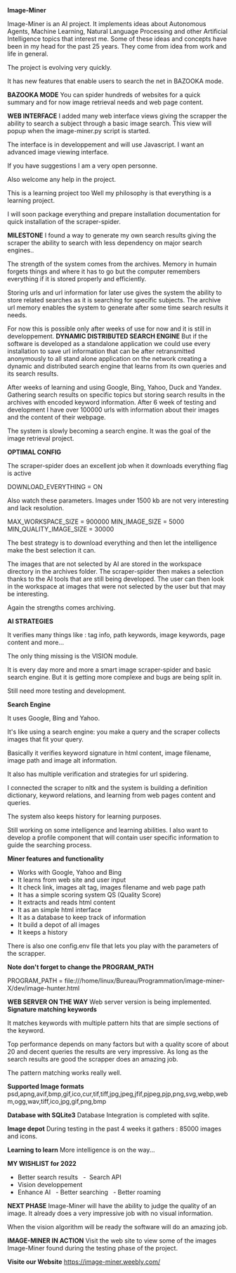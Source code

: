 **Image-Miner**

Image-Miner is an AI project. It implements ideas about Autonomous Agents, Machine Learning, Natural Language Processing and other Artificial Intelligence topics that interest me. Some of these ideas and concepts have been in my head for the past 25 years. They come from idea from work and life in general.

The project is evolving very quickly. 

It has new features that enable users to search the net in BAZOOKA mode. 

**BAZOOKA MODE**
You can spider hundreds of websites for a quick summary and for now image retrieval needs and web page content. 

**WEB INTERFACE**
I added many web interface views giving the scrapper the ability to search a subject through a basic image search. This view will popup when the image-miner.py script is started. 

The interface is in developpement and will use Javascript. I want an advanced image viewing interface. 

If you have suggestions I am a very open personne. 

Also welcome any help in the project. 

This is a learning project too 
Well my philosophy is that everything is a learning project. 

I will soon package everything and prepare installation documentation for quick installation of the scraper-spider.

**MILESTONE**
I found a way to generate my own search results giving the scraper the ability to search with less dependency on major search engines.. 

The strength of the system comes from the archives. Memory in humain forgets things and where it has to go but the computer remembers everything if it is stored properly and efficiently. 

Storing urls and url information for later use gives the system the ability to store related searches as it is searching for specific subjects. The archive url memory enables the system to generate after some time search results it needs. 

For now this is possible only after weeks of use for now and it is still in developpement.
**DYNAMIC DISTRIBUTED SEARCH ENGINE**
But if the software is developed as a standalone application we could use every installation to save url information that can be after retransmitted anonymously to all stand alone application on the network creating a dynamic and distributed search engine that learns from its own queries and its search results. 

After weeks of learning and using Google, Bing, Yahoo, Duck and Yandex. Gathering search results on specific topics but storing search results in the archives with encoded keyword information. After 6 week of testing and development I have over 100000 urls with information about their images and the content of their webpage. 

The system is slowly becoming a search engine. It was the goal of the image retrieval project.

**OPTIMAL CONFIG**

The scraper-spider does an excellent job when it downloads everything flag is active

DOWNLOAD_EVERYTHING = ON

Also watch these parameters. 
Images under 1500 kb are not very interesting and lack resolution.

MAX_WORKSPACE_SIZE = 900000
MIN_IMAGE_SIZE = 5000
MIN_QUALITY_IMAGE_SIZE = 30000

The best strategy is to download everything and then let the intelligence make the best selection it can. 

The images that are not selected by AI are stored in the workspace directory in the archives folder. The scraper-spider then makes a selection thanks to the AI tools that are still being developed. The user can then look in the workspace at images that were not selected by the user but that may be interesting. 

Again the strengths comes archiving.

**AI STRATEGIES**

It verifies many things like : tag info, path keywords, image keywords, page content and more...

The only thing missing is the VISION module.

It is every day more and more a smart image scraper-spider and basic search engine. But it is getting more complexe and bugs are being split in. 

Still need more testing and development.

**Search Engine**

It uses Google, Bing and Yahoo.

It's like using a search engine: you make a query and the scraper collects images that fit your query. 

Basically it verifies keyword signature in html content, image filename, image path and image alt information. 

It also has multiple verification and strategies for url spidering. 

I connected the scraper to nltk and the system is building a definition dictionary, keyword relations, and learning from web pages content and queries. 

The system also keeps history for learning purposes. 

Still working on some intelligence and learning abilities. 
I also want to develop a profile component that will contain user specific information to guide the searching process. 

**Miner features and functionality**
- Works with Google, Yahoo and Bing 
- It learns from web site and user input 
- It check link, images alt tag, images filename and web page path 
- It has a simple scoring system QS (Quality Score)
- It extracts and reads html content
- It as an simple html interface
- It as a database to keep track of information
- It build a depot of all images 
- It keeps a history

There is also one config.env file that lets you play with the parameters of the scrapper.

**Note don't forget to change the PROGRAM_PATH**

PROGRAM_PATH = file:///home/linux/Bureau/Programmation/image-miner-X/dev/image-hunter.html

**WEB SERVER ON THE WAY**
Web server version is being implemented.
 
**Signature matching keywords**

It matches keywords with multiple pattern hits that are simple sections of the keyword. 

Top performance depends on many factors but with a quality score of about 20 and decent queries the results are very impressive. As long as the search results are good the scrapper does an amazing job. 

The pattern matching works really well.

**Supported Image formats**
psd,apng,avif,bmp,gif,ico,cur,tif,tiff,jpg,jpeg,jfif,pjpeg,pjp,png,svg,webp,webm,ogg,wav,tiff,ico,jpg,gif,png,bmp

**Database with SQLite3**
Database Integration is completed with sqlite.

**Image depot**
During testing in the past 4 weeks it gathers : 85000 images and icons. 

**Learning to learn**
More intelligence is on the way...

**MY WISHLIST for 2022**
- Better search results
  -  Search API   
- Vision developpement 
- Enhance AI
  - Better searching
  - Better roaming 

**NEXT PHASE**
Image-Miner will have the ability to judge the quality of an image. It already does a very impressive job with no visual information. 

When the vision algorithm will be ready the software will do an amazing job.

**IMAGE-MINER IN ACTION**
Visit the web site to view some of the images Image-Miner found during the testing phase of the project. 

**Visite our Website**
https://image-miner.weebly.com/
